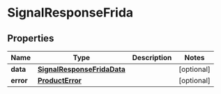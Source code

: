 

# SignalResponseFrida


## Properties

| Name | Type | Description | Notes |
|------------ | ------------- | ------------- | -------------|
|**data** | [**SignalResponseFridaData**](SignalResponseFridaData.md) |  |  [optional] |
|**error** | [**ProductError**](ProductError.md) |  |  [optional] |



